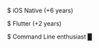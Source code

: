$ iOS Native (+6 years)

$ Flutter (+2 years)

$ Command Line enthusiast <span class="blink">█</span>